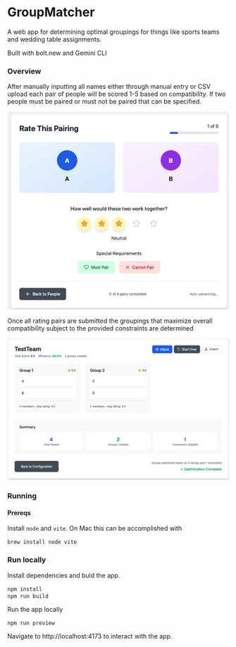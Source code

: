 # GroupMatcher 

A web app for determining optimal groupings for things like sports teams and wedding table assignments. 

Built with bolt.new and Gemini CLI

### Overview

After manually inputting all names either through manual entry or CSV upload each pair of people will be scored 1-5 based on compatibility. If two people must be paired or must not be paired that can be specified. 

![rating](imgs/rating_page.png)

Once all rating pairs are submitted the groupings that maximize overall compatibility subject to the provided constraints are determined 

![results](imgs/result_page.png)

### Running

#### Prereqs
Install `node` and `vite`. On Mac this can be accomplished with 
```
brew install node vite
```

### Run locally 
Install dependencies and buld the app.
```
npm install
npm run build
```

Run the app locally
```
npm run preview
```

Navigate to http://localhost:4173 to interact with the app.